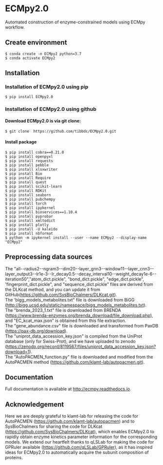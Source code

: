 # ECMpy2.0
Automated construction of enzyme-constrained models using ECMpy workflow.

## Create environment

```shell
$ conda create -n ECMpy2 python=3.7  
$ conda activate ECMpy2
```

## Installation
### Installation of ECMpy2.0 using pip
```shell
$ pip install ECMpy2.0
```

### Installation of ECMpy2.0 using github

#### Download ECMpy2.0 is via git clone:
```shell
$ git clone  https://github.com/tibbdc/ECMpy2.0.git
```
#### Install package 
```shell
$ pip install cobra==0.21.0  
$ pip install openpyxl  
$ pip install requests  
$ pip install pebble  
$ pip install xlsxwriter  
$ pip install Bio   
$ pip install Require  
$ pip install quest   
$ pip install scikit-learn  
$ pip install RDKit  
$ pip install seaborn 
$ pip install pubchempy
$ pip install torch
$ pip install ipykernel 
$ pip install bioservices==1.10.4
$ pip install pyprobar
$ pip install xmltodict
$ pip install plotly
$ pip install -U kaleido
$ pip install nbformat
$ python -m ipykernel install --user --name ECMpy2 --display-name "ECMpy2"  
```

## Preprocessing data sources 

The "all--radius2--ngram3--dim20--layer_gnn3--window11--layer_cnn3--layer_output3--lr1e-3--lr_decay0.5--decay_interval10--weight_decay1e-6--iteration50","atom_dict.pickle", "bond_dict.pickle", "edge_dict.pickle", 'fingerprint_dict.pickle", and "sequence_dict.pickle" files are derived from the DLKcat method, and you can update it from GitHub(https://github.com/SysBioChalmers/DLKcat.git).  
The 'bigg_models_metabolites.txt" file is downloaded from BiGG (http://bigg.ucsd.edu/static/namespace/bigg_models_metabolites.txt).  
The "brenda_2023_1.txt" file is downloaded from BRENDA (https://www.brenda-enzymes.org/brenda_download/file_download.php), and "EC_kcat_max.json" is obtained from this file extraction.  
The "gene_abundance.csv" file is downloaded and transformed from PaxDB (https://pax-db.org/download).  
The "uniprot_data_accession_key.json" is compiled from the UniProt database (only for Swiss-Prot), and we have uploaded to zenodo (https://zenodo.org/record/8119567/files/uniprot_data_accession_key.json?download=1).  
The "AutoPACMEN_function.py" file is downloaded and modified from the AutoPACMEN method (https://github.com/klamt-lab/autopacmen.git).  

## Documentation
Full documentation is available at http://ecmpy.readthedocs.io.

## Acknowledgement
Here we are deeply grateful to klamt-lab for releasing the code for AutoPACMEN (https://github.com/klamt-lab/autopacmen) and to SysBioChalmers for sharing the code for DLKcat (https://github.com/SysBioChalmers/DLKcat), which enables ECMpy2.0 to rapidly obtain enzyme kinetics parameter information for the corresponding models. We extend our heartfelt thanks to qLSLab for making the code for GPRuler available (https://github.com/qLSLab/GPRuler), as it has inspired ideas for ECMpy2.0 to automatically acquire the subunit composition of proteins.